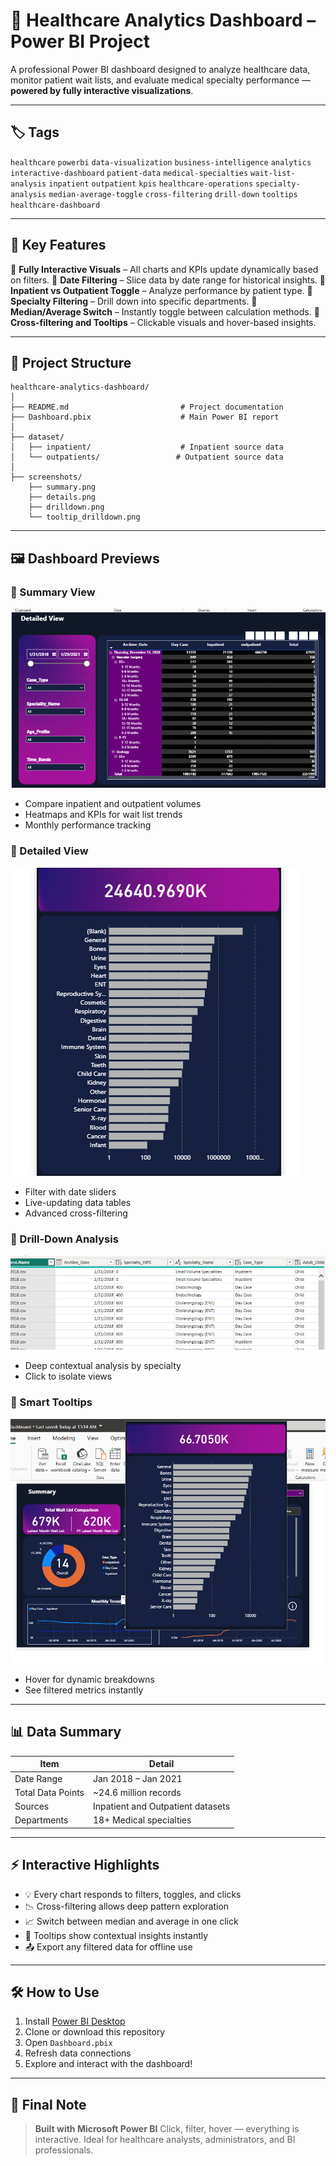 # 🏥 Healthcare Analytics Dashboard – Power BI Project

A professional Power BI dashboard designed to analyze healthcare data, monitor patient wait lists, and evaluate medical specialty performance — **powered by fully interactive visualizations**.

---

## 🏷️ Tags

`healthcare` `powerbi` `data-visualization` `business-intelligence` `analytics`
`interactive-dashboard` `patient-data` `medical-specialties` `wait-list-analysis`
`inpatient` `outpatient` `kpis` `healthcare-operations` `specialty-analysis`
`median-average-toggle` `cross-filtering` `drill-down` `tooltips` `healthcare-dashboard`

---

## 🚀 Key Features

🔹 **Fully Interactive Visuals** – All charts and KPIs update dynamically based on filters.
🔹 **Date Filtering** – Slice data by date range for historical insights.
🔹 **Inpatient vs Outpatient Toggle** – Analyze performance by patient type.
🔹 **Specialty Filtering** – Drill down into specific departments.
🔹 **Median/Average Switch** – Instantly toggle between calculation methods.
🔹 **Cross-filtering and Tooltips** – Clickable visuals and hover-based insights.

---

## 📁 Project Structure

```
healthcare-analytics-dashboard/
│
├── README.md                         # Project documentation
├── Dashboard.pbix                    # Main Power BI report
│
├── dataset/
│   ├── inpatient/                    # Inpatient source data
│   └── outpatients/                 # Outpatient source data
│
├── screenshots/
    ├── summary.png
    ├── details.png
    ├── drilldown.png
    └── tooltip_drilldown.png
```

---

## 🖼️ Dashboard Previews

### 📌 Summary View

![Summary](screenshots/summary.png)

* Compare inpatient and outpatient volumes
* Heatmaps and KPIs for wait list trends
* Monthly performance tracking

### 📌 Detailed View

![Details](screenshots/details.png)

* Filter with date sliders
* Live-updating data tables
* Advanced cross-filtering

### 📌 Drill-Down Analysis

![Drill-down](screenshots/drilldown.png)

* Deep contextual analysis by specialty
* Click to isolate views

### 📌 Smart Tooltips

![Tooltip](screenshots/tooltip_drilldown.png)

* Hover for dynamic breakdowns
* See filtered metrics instantly

---

## 📊 Data Summary

| Item              | Detail                            |
| ----------------- | --------------------------------- |
| Date Range        | Jan 2018 – Jan 2021               |
| Total Data Points | \~24.6 million records            |
| Sources           | Inpatient and Outpatient datasets |
| Departments       | 18+ Medical specialties           |

---

## ⚡ Interactive Highlights

* 💡 Every chart responds to filters, toggles, and clicks
* 📉 Cross-filtering allows deep pattern exploration
* 📈 Switch between median and average in one click
* 🧠 Tooltips show contextual insights instantly
* 📤 Export any filtered data for offline use

---

## 🛠️ How to Use

1. Install [Power BI Desktop](https://powerbi.microsoft.com/desktop/)
2. Clone or download this repository
3. Open `Dashboard.pbix`
4. Refresh data connections
5. Explore and interact with the dashboard!

---

## 📢 Final Note

> **Built with Microsoft Power BI**
> Click, filter, hover — everything is interactive.
> Ideal for healthcare analysts, administrators, and BI professionals.


